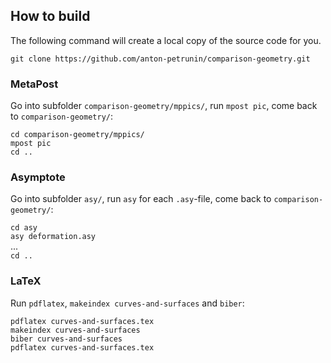 ## How to build

The following command will create a local copy of the source code for you.

`git clone https://github.com/anton-petrunin/comparison-geometry.git`

### MetaPost

Go into subfolder `comparison-geometry/mppics/`, run `mpost pic`, come back to `comparison-geometry/`:

`cd comparison-geometry/mppics/`<br/>
`mpost pic`<br/>
`cd ..`<br/>

### Asymptote

Go into subfolder `asy/`, run `asy` for each `.asy`-file, come back to `comparison-geometry/`:

`cd asy`<br/>
`asy deformation.asy`<br/>
...<br/>
`cd ..`<br/>

### LaTeX

Run `pdflatex`, `makeindex curves-and-surfaces` and `biber`:

`pdflatex curves-and-surfaces.tex`<br/>
`makeindex curves-and-surfaces`<br/>
`biber curves-and-surfaces`<br/>
`pdflatex curves-and-surfaces.tex`<br/>

